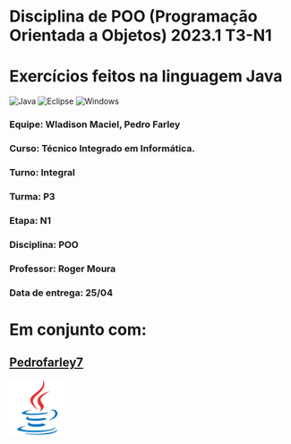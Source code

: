 # Disciplina de POO (Programação Orientada a Objetos) 2023.1 T3-N1
# Exercícios feitos na linguagem Java 
![Java](https://img.shields.io/badge/java-%23ED8B00.svg?style=for-the-badge&logo=java&logoColor=white)
![Eclipse](https://img.shields.io/badge/Eclipse-2C2255?style=for-the-badge&logo=eclipse&logoColor=white)
![Windows](https://img.shields.io/badge/Windows-0078D6?style=for-the-badge&logo=windows&logoColor=white)

### Equipe: Wladison Maciel, Pedro Farley
### Curso: Técnico Integrado em Informática.
### Turno: Integral
### Turma: P3
### Etapa: N1
### Disciplina: POO
### Professor: Roger Moura
### Data de entrega: 25/04

# Em conjunto com:

## <a title = "Você será direcionado ao perfil de Pedrofarley7" href = "https://github.com//Pedrofarley7" >Pedrofarley7</a><br>

<img alt="Java-Java" height="100" width="100" src="https://raw.githubusercontent.com/devicons/devicon/master/icons/java/java-original.svg">
